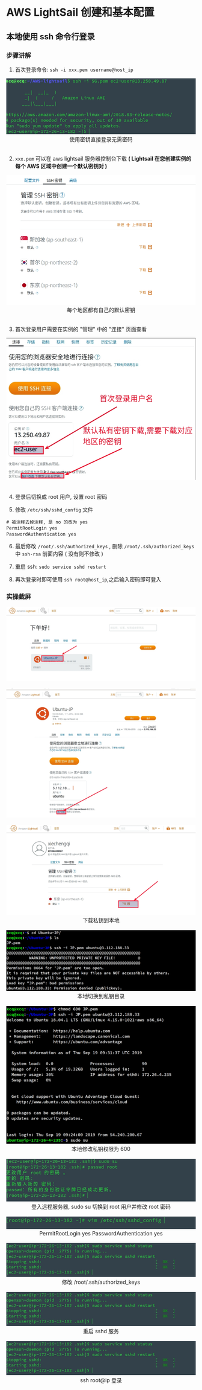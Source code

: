# AWS LightSail 创建和基本配置

## 本地使用 ssh 命令行登录

### 步骤讲解

1.  首次登录命令: `ssh -i xxx.pem username@host_ip`

<div align=center>
  <img src="./images/08.jpg"><br/>使用密钥直接登录无需密码
</div>
<br/>

2. `xxx.pem` 可以在 aws lightsail 服务器控制台下载 **( Lightsail 在您创建实例的每个 AWS 区域中创建一个默认密钥对 )** 

<div align=center>
  <img src="./images/07.jpg"><br/>每个地区都有自己的默认密钥
</div>
<br/>

3. 首次登录用户需要在实例的 "管理" 中的 "连接" 页面查看

<div align=center>
  <img src="./images/09.jpg"><br/>
</div>
<br/>

4. 登录后切换成 root 用户, 设置 root 密码

5. 修改 `/etc/ssh/sshd_config` 文件
``` 
# 被注释去掉注释, 是 no 的改为 yes
PermitRootLogin yes
PasswordAuthentication yes
```

6. 最后修改 `/root/.ssh/authorized_keys`  , 删除 `/root/.ssh/authorized_keys` 中 `ssh-rsa` 前面内容 ( 没有则不修改 )

7. 重启 ssh: `sudo service sshd restart`

8. 再次登录时即可使用 `ssh root@host_ip`,之后输入密码即可登入


### 实操截屏

<div align=center>
  <img src="./images/02.jpg"><br/>
</div>
<br/>

<div align=center>
  <img src="./images/03.jpg"><br/>
</div>
<br/>

<div align=center>
  <img src="./images/04.jpg"><br/>下载私钥到本地
</div>


<br/>
<div align=center>
  <img src="./images/05.jpg"><br/>本地切换到私钥目录
</div>
<br/>

<div align=center>
  <img src="./images/06.jpg"><br/>本地修改私钥权限为 600
</div>
<br/>

<div align=center>
  <img src="./images/10.jpg"><br/>登入远程服务器, sudo su 切换到 root 用户并修改 root 密码
</div>
<br/>

<div align=center>
  <img src="./images/12.jpg"><br/>PermitRootLogin yes   PasswordAuthentication yes
</div>
<br/>

<div align=center>
  <img src="./images/11.jpg"><br/>修改 /root/.ssh/authorized_keys
</div>
<br/>

<div align=center>
  <img src="./images/11.jpg"><br/>重启 sshd 服务
</div>
<br/>

<div align=center>
  <img src="./images/11.jpg"><br/>ssh root@ip 登录
</div>
<br/>

 
